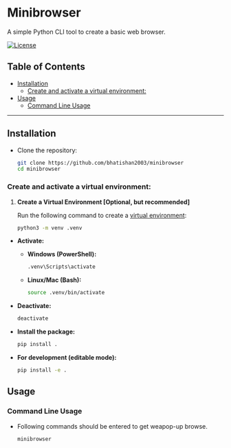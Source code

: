 # Minibrowser <!-- omit in toc -->

A simple Python CLI tool to create a basic web browser.

[![License](https://img.shields.io/github/license/bhatishan2003/minibrowser)](LICENSE)

## Table of Contents <!-- omit in toc -->

- [Installation](#installation)
  - [Create and activate a virtual environment:](#create-and-activate-a-virtual-environment)
- [Usage](#usage)
  - [Command Line Usage](#command-line-usage)

---

## Installation

-   Clone the repository:

    ```bash
    git clone https://github.com/bhatishan2003/minibrowser
    cd minibrowser
    ```

### Create and activate a virtual environment:

1. **Create a Virtual Environment [Optional, but recommended]**

    Run the following command to create a [virtual environment](https://docs.python.org/3/library/venv.html):

    ```bash
    python3 -m venv .venv
    ```

-   **Activate:**

    -   **Windows (PowerShell):**

        ```bash
        .venv\Scripts\activate
        ```

    -   **Linux/Mac (Bash):**

        ```bash
        source .venv/bin/activate
        ```

-   **Deactivate:**

    ```bash
    deactivate
    ```

-   **Install the package:**

    ```bash
    pip install .
    ```

-   **For development (editable mode):**

    ```bash
    pip install -e .
    ```

## Usage

### Command Line Usage

-   Following commands should be entered to get weapop-up browse.

    ```bash
    minibrowser
    ```

